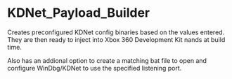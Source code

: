 # KDNet_Payload_Builder
Creates preconfigured KDNet config binaries based on the values entered. They are then ready to inject into Xbox 360 Development Kit nands at build time.

Also has an addional option to create a matching bat file to open and configure WinDbg/KDNet to use the specified listening port. 

